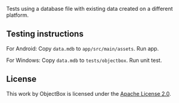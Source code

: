 Tests using a database file with existing data created on a different platform.

## Testing instructions

For Android: Copy `data.mdb` to `app/src/main/assets`. Run app.

For Windows: Copy `data.mdb` to `tests/objectbox`. Run unit test.

## License
This work by ObjectBox is licensed under the [Apache License 2.0](LICENSE.txt).
